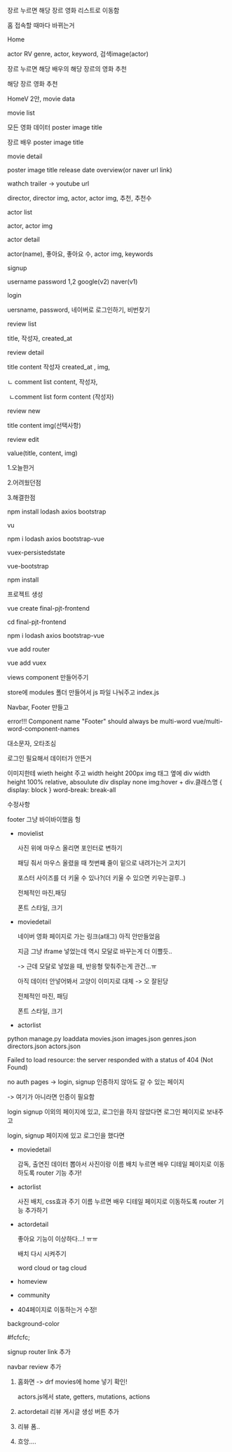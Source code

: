 장르 누르면 해당 장르 영화 리스트로 이동함

홈 접속할 때마다 바뀌는거



Home 

actor RV genre, actor, keyword, 검색image(actor)

장르 누르면 해당 배우의 해당 장르의 영화 추천

해당 장르 영화 추천

HomeV 2안, movie data



movie list

모든 영화 데이터 poster image title

장르 배우 poster image  title



movie detail

poster image  title release date overview(or naver url link)

wathch trailer -> youtube url 

director, director img, actor, actor img, 추천, 추천수



actor list

actor, actor img



actor detail

actor(name),  좋아요, 좋아요 수, actor img, keywords



signup

username password 1,2 google(v2) naver(v1)



login

uersname, password, 네이버로 로그인하기, 비번찾기



review list

title, 작성자, created_at



review detail

title content 작성자 created_at , img, 

ㄴ comment list content, 작성자,

​	ㄴcomment list form content (작성자) 





review new

title content img(선택사항)



review edit

value(title, content, img)





 

1.오늘한거

2.어려웠던점

3.해결한점



npm install lodash axios bootstrap

vu

npm i lodash axios bootstrap-vue

vuex-persistedstate

vue-bootstrap



 npm install 





프로젝트 생성 

vue create final-pjt-frontend

cd final-pjt-frontend

npm i lodash axios bootstrap-vue

vue add router 

vue add vuex

views component 만들어주기

store에 modules 폴더 만들어서 js 파일 나눠주고 index.js 

Navbar, Footer 만들고 

error!!!  Component name "Footer" should always be multi-word  vue/multi-word-component-names 



대소문자, 오타조심

로그인 필요해서 데이터가 안뜬거



이미지한테 wieth height 주고 width height 200px img 태그 옆에 div width height 100% relative, absoulute div display none img:hover + div.클래스명 { display: block } word-break: break-all



수정사항

footer 그냥 바이바이했음 헝

- movielist

  사진 위에 마우스 올리면 포인터로 변하기

  패딩 줘서 마우스 올렸을 때 첫번째 줄이 밑으로 내려가는거 고치기

  포스터 사이즈를 더 키울 수 있나?(더 키울 수 있으면 키우는걸루..)

  전체적인 마진,패딩

  폰트 스타일, 크기

- moviedetail

  네이버 영화 페이지로 가는 링크(a태그) 아직 안만들었음

  지금 그냥 iframe 넣었는데 역시 모달로 바꾸는게 더 이쁠듯..

  -> 근데 모달로 넣었을 때, 반응형 맞춰주는게 관건...ㅠ

  아직 데이터 안넣어봐서 고양이 이미지로 대체 -> 오 잘된당

  전체적인 마진, 패딩

  폰트 스타일, 크기

- actorlist



 python manage.py loaddata movies.json images.json genres.json directors.json actors.json

Failed to load resource: the server responded with a status of 404 (Not Found)



no auth pages -> login, signup 인증하지 않아도  갈 수 있는 페이지 

-> 여기가 아니라면 인증이 필요함

login signup 이외의 페이지에 있고, 로그인을 하지 않았다면 로그인 페이지로 보내주고

login, signup 페이지에 있고 로그인을 했다면 



- moviedetail

  감독, 출연진 데이터 뽑아서 사진이랑 이름 배치 누르면 배우 디테일 페이지로 이동하도록 router 기능 추가!

- actorlist

  사진 배치, css효과 주기 이름 누르면 배우 디테일 페이지로 이동하도록 router 기능 추가하기

- actordetail 

  좋아요 기능이 이상하다...! ㅠㅠ

  배치 다시 시켜주기 

   word cloud or tag cloud 

- homeview

- community

- 404페이지로 이동하는거 수정!



background-color

\#fcfcfc;



signup router link 추가

navbar review 추가



1. 홈화면 -> drf movies에 home 넣기 확인!

   actors.js에서 state, getters, mutations, actions  

2. actordetail 리뷰 게시글 생성 버튼 추가

3. 리뷰 폼..

4. 흐앙.... 















